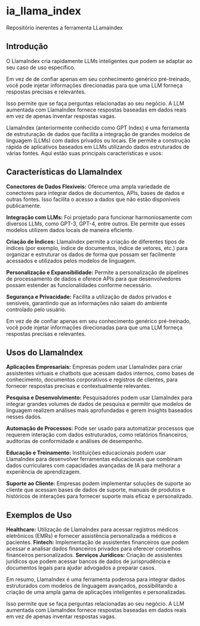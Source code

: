 # ia_llama_index
Repositório inerentes a ferramenta LLamaindex

## Introdução
>
O LlamaIndex cria rapidamente LLMs inteligentes que podem se adaptar ao seu caso de uso específico. 
>
>
Em vez de de confiar apenas em seu conhecimento genérico pré-treinado, você pode injetar informações direcionadas para que
uma LLM forneça respostas precisas e relevantes.
>
>
Isso  permite  que se faça perguntas relacionadas ao seu negócio. A LLM aumentada com LlamaIndex fornece respostas baseadas em dados reais em vez de apenas inventar respostas vagas. 
>
>
LlamaIndex (anteriormente conhecido como GPT Index) é uma ferramenta de estruturação de dados que facilita a integração de grandes modelos de linguagem (LLMs) com dados privados ou locais. Ele permite a construção rápida de aplicativos baseados em LLMs utilizando dados estruturados de várias fontes. Aqui estão suas principais características e usos:
>
>
## Características do LlamaIndex

**Conectores de Dados Flexíveis:** Oferece uma ampla variedade de conectores para integrar dados de documentos, APIs, bases de dados e outras fontes. Isso facilita o acesso a dados que não estão disponíveis publicamente.

**Integração com LLMs:** Foi projetado para funcionar harmoniosamente com diversos LLMs, como GPT-3, GPT-4, entre outros. Ele permite que esses modelos utilizem dados locais de maneira eficiente.

**Criação de Índices:** LlamaIndex permite a criação de diferentes tipos de índices (por exemplo, índice de documentos, índice de vetores, etc.) para organizar e estruturar os dados de forma que possam ser facilmente acessados e utilizados pelos modelos de linguagem.

**Personalização e Expansibilidade:** Permite a personalização de pipelines de processamento de dados e oferece APIs para que desenvolvedores possam estender as funcionalidades conforme necessário.

**Segurança e Privacidade:** Facilita a utilização de dados privados e sensíveis, garantindo que as informações não saiam do ambiente controlado pelo usuário.
> 
>
>

Em vez de de confiar apenas em seu conhecimento genérico pré-treinado, você pode injetar informações direcionadas para que
uma LLM forneça respostas precisas e relevantes.
>

## Usos do LlamaIndex 
>
**Aplicações Empresariais:** Empresas podem usar LlamaIndex para criar assistentes virtuais e chatbots que acessam dados internos, como bases de conhecimento, documentos corporativos e registros de clientes, para fornecer respostas precisas e contextualmente relevantes.

**Pesquisa e Desenvolvimento:** Pesquisadores podem usar LlamaIndex para integrar grandes volumes de dados de pesquisa e permitir que modelos de linguagem realizem análises mais aprofundadas e gerem insights baseados nesses dados.

**Automação de Processos:** Pode ser usado para automatizar processos que requerem interação com dados estruturados, como relatórios financeiros, auditorias de conformidade e análises de desempenho.

**Educação e Treinamento:** Instituições educacionais podem usar LlamaIndex para desenvolver ferramentas educacionais que combinam dados curriculares com capacidades avançadas de IA para melhorar a experiência de aprendizagem.

**Suporte ao Cliente:** Empresas podem implementar soluções de suporte ao cliente que acessam bases de dados de suporte, manuais de produtos e históricos de interações para fornecer suporte mais eficaz e personalizado.

## Exemplos de Uso
**Healthcare:** Utilização de LlamaIndex para acessar registros médicos eletrônicos (EMRs) e fornecer assistência personalizada a médicos e pacientes.
**Fintech:** Implementação de assistentes financeiros que podem acessar e analisar dados financeiros privados para oferecer conselhos financeiros personalizados.
**Serviços Jurídicos:** Criação de assistentes jurídicos que podem acessar bancos de dados de jurisprudência e documentos legais para ajudar advogados a preparar casos.
>
>
Em resumo, LlamaIndex é uma ferramenta poderosa para integrar dados estruturados com modelos de linguagem avançados, possibilitando a criação de uma ampla gama de aplicações inteligentes e personalizadas.
>
Isso  permite  que se faça perguntas relacionadas ao seu negócio. A LLM aumentada com LlamaIndex fornece respostas baseadas em dados reais em vez de apenas inventar respostas vagas. 
>


